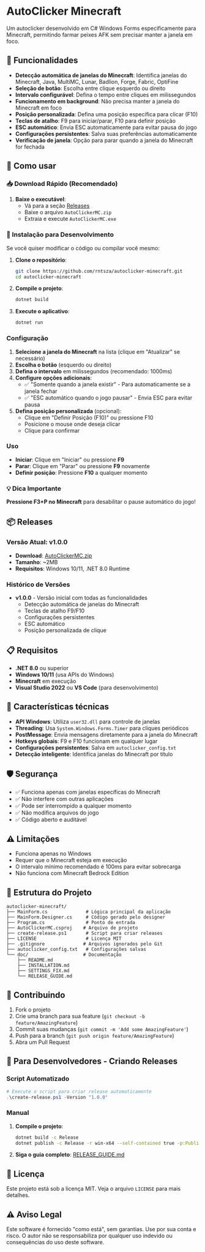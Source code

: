 # AutoClicker Minecraft

Um autoclicker desenvolvido em C# Windows Forms especificamente para Minecraft, permitindo farmar peixes AFK sem precisar manter a janela em foco.

## 🎯 Funcionalidades

- **Detecção automática de janelas do Minecraft**: Identifica janelas do Minecraft, Java, MultiMC, Lunar, Badlion, Forge, Fabric, OptiFine
- **Seleção de botão**: Escolha entre clique esquerdo ou direito
- **Intervalo configurável**: Defina o tempo entre cliques em milissegundos
- **Funcionamento em background**: Não precisa manter a janela do Minecraft em foco
- **Posição personalizada**: Defina uma posição específica para clicar (F10)
- **Teclas de atalho**: F9 para iniciar/parar, F10 para definir posição
- **ESC automático**: Envia ESC automaticamente para evitar pausa do jogo
- **Configurações persistentes**: Salva suas preferências automaticamente
- **Verificação de janela**: Opção para parar quando a janela do Minecraft for fechada

## 🚀 Como usar

### 📥 Download Rápido (Recomendado)
1. **Baixe o executável**:
   - Vá para a seção [Releases](https://github.com/rntsza/autoclicker-minecraft/releases)
   - Baixe o arquivo `AutoClickerMC.zip`
   - Extraia e execute `AutoClickerMC.exe`

### 🔧 Instalação para Desenvolvimento
Se você quiser modificar o código ou compilar você mesmo:

1. **Clone o repositório**:
   ```bash
   git clone https://github.com/rntsza/autoclicker-minecraft.git
   cd autoclicker-minecraft
   ```

2. **Compile o projeto**:
   ```bash
   dotnet build
   ```

3. **Execute o aplicativo**:
   ```bash
   dotnet run
   ```

### Configuração
1. **Selecione a janela do Minecraft** na lista (clique em "Atualizar" se necessário)
2. **Escolha o botão** (esquerdo ou direito)
3. **Defina o intervalo** em milissegundos (recomendado: 1000ms)
4. **Configure opções adicionais**:
   - ✅ "Somente quando a janela existir" - Para automaticamente se a janela fechar
   - ✅ "ESC automático quando o jogo pausar" - Envia ESC para evitar pausa
5. **Defina posição personalizada** (opcional):
   - Clique em "Definir Posição (F10)" ou pressione F10
   - Posicione o mouse onde deseja clicar
   - Clique para confirmar

### Uso
- **Iniciar**: Clique em "Iniciar" ou pressione **F9**
- **Parar**: Clique em "Parar" ou pressione **F9** novamente
- **Definir posição**: Pressione **F10** a qualquer momento

### 💡 Dica Importante
**Pressione F3+P no Minecraft** para desabilitar o pause automático do jogo!

## 📦 Releases

### Versão Atual: v1.0.0
- **Download**: [AutoClickerMC.zip](https://github.com/rntsza/autoclicker-minecraft/releases/latest)
- **Tamanho**: ~2MB
- **Requisitos**: Windows 10/11, .NET 8.0 Runtime

### Histórico de Versões
- **v1.0.0** - Versão inicial com todas as funcionalidades
  - Detecção automática de janelas do Minecraft
  - Teclas de atalho F9/F10
  - Configurações persistentes
  - ESC automático
  - Posição personalizada de clique

## 📋 Requisitos

- **.NET 8.0** ou superior
- **Windows 10/11** (usa APIs do Windows)
- **Minecraft** em execução
- **Visual Studio 2022** ou **VS Code** (para desenvolvimento)

## 🔧 Características técnicas

- **API Windows**: Utiliza `user32.dll` para controle de janelas
- **Threading**: Usa `System.Windows.Forms.Timer` para cliques periódicos
- **PostMessage**: Envia mensagens diretamente para a janela do Minecraft
- **Hotkeys globais**: F9 e F10 funcionam em qualquer lugar
- **Configurações persistentes**: Salva em `autoclicker_config.txt`
- **Detecção inteligente**: Identifica janelas do Minecraft por título

## 🛡️ Segurança

- ✅ Funciona apenas com janelas específicas do Minecraft
- ✅ Não interfere com outras aplicações
- ✅ Pode ser interrompido a qualquer momento
- ✅ Não modifica arquivos do jogo
- ✅ Código aberto e auditável

## ⚠️ Limitações

- Funciona apenas no Windows
- Requer que o Minecraft esteja em execução
- O intervalo mínimo recomendado é 100ms para evitar sobrecarga
- Não funciona com Minecraft Bedrock Edition

## 📁 Estrutura do Projeto

```
autoclicker-minecraft/
├── MainForm.cs              # Lógica principal da aplicação
├── MainForm.Designer.cs     # Código gerado pelo designer
├── Program.cs               # Ponto de entrada
├── AutoClickerMC.csproj    # Arquivo de projeto
├── create-release.ps1       # Script para criar releases
├── LICENSE                  # Licença MIT
├── .gitignore              # Arquivos ignorados pelo Git
├── autoclicker_config.txt   # Configurações salvas
└── doc/                    # Documentação
    ├── README.md
    ├── INSTALLATION.md
    ├── SETTINGS_FIX.md
    └── RELEASE_GUIDE.md
```

## 🤝 Contribuindo

1. Fork o projeto
2. Crie uma branch para sua feature (`git checkout -b feature/AmazingFeature`)
3. Commit suas mudanças (`git commit -m 'Add some AmazingFeature'`)
4. Push para a branch (`git push origin feature/AmazingFeature`)
5. Abra um Pull Request

## 🚀 Para Desenvolvedores - Criando Releases

### Script Automatizado
```powershell
# Execute o script para criar release automaticamente
.\create-release.ps1 -Version "1.0.0"
```

### Manual
1. **Compile o projeto**:
   ```bash
   dotnet build -c Release
   dotnet publish -c Release -r win-x64 --self-contained true -p:PublishSingleFile=true
   ```

2. **Siga o guia completo**: [RELEASE_GUIDE.md](doc/RELEASE_GUIDE.md)

## 📄 Licença

Este projeto está sob a licença MIT. Veja o arquivo `LICENSE` para mais detalhes.

## ⚠️ Aviso Legal

Este software é fornecido "como está", sem garantias. Use por sua conta e risco. O autor não se responsabiliza por qualquer uso indevido ou consequências do uso deste software.
